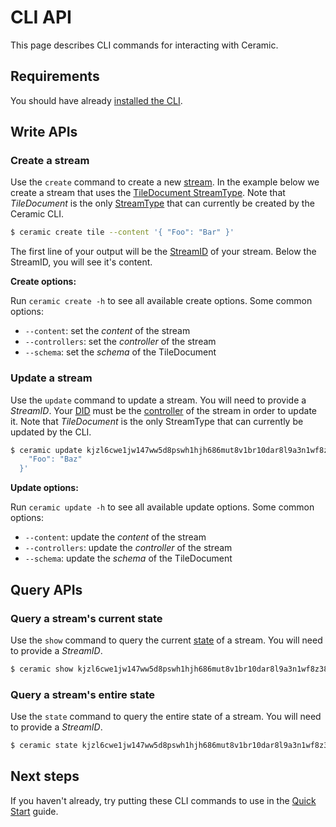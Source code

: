 # CLI API

This page describes CLI commands for interacting with Ceramic.

## **Requirements**

You should have already [installed the CLI](./installation.md).

## **Write APIs**

### **Create a stream**

Use the `create` command to create a new [stream](../../learn/glossary.md#streams). In the example below we create a stream that uses the [TileDocument StreamType](../../streamtypes/tile-document/overview.md). Note that _TileDocument_ is the only [StreamType](../../learn/glossary.md#streamtypes) that can currently be created by the Ceramic CLI.

```bash
$ ceramic create tile --content '{ "Foo": "Bar" }'
```

The first line of your output will be the [StreamID](../../learn/glossary.md#streamid) of your stream. Below the StreamID, you will see it's content.

**Create options:**

Run `ceramic create -h` to see all available create options. Some common options:

- `--content`: set the _content_ of the stream
- `--controllers`: set the _controller_ of the stream
- `--schema`: set the _schema_ of the TileDocument

### **Update a stream**

Use the `update` command to update a stream. You will need to provide a _StreamID_. Your [DID](../../learn/glossary.md#dids) must be the [controller](../../learn/glossary.md#controllers) of the stream in order to update it. Note that _TileDocument_ is the only StreamType that can currently be updated by the CLI.

```bash
$ ceramic update kjzl6cwe1jw147ww5d8pswh1hjh686mut8v1br10dar8l9a3n1wf8z38l0bg8qa --content '{
    "Foo": "Baz"
  }'
```

**Update options:**

Run `ceramic update -h` to see all available update options. Some common options:

- `--content`: update the _content_ of the stream
- `--controllers`: update the _controller_ of the stream
- `--schema`: update the _schema_ of the TileDocument

## **Query APIs**

### **Query a stream's current state**

Use the `show` command to query the current [state](../../learn/glossary.md#state) of a stream. You will need to provide a _StreamID_.

```bash
$ ceramic show kjzl6cwe1jw147ww5d8pswh1hjh686mut8v1br10dar8l9a3n1wf8z38l0bg8qa
```

### **Query a stream's entire state**

Use the `state` command to query the entire state of a stream. You will need to provide a _StreamID_.

```bash
$ ceramic state kjzl6cwe1jw147ww5d8pswh1hjh686mut8v1br10dar8l9a3n1wf8z38l0bg8qa
```

## **Next steps**

If you haven't already, try putting these CLI commands to use in the [Quick Start](quick-start.md) guide.
